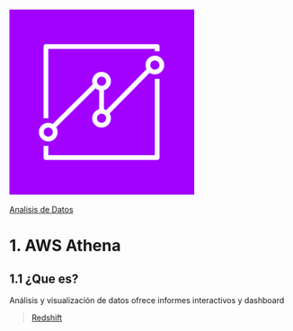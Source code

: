 ![Amazon QuickSight](../00_assets/Analisis%20de%20Datos/quicksight-logo.png)

[Analisis de Datos](../08-Analisis_de_Datos/)


# 1. AWS Athena

## 1.1 ¿Que es?

Análisis y visualización de datos ofrece informes interactivos y dashboard

>[Redshift](./redShift.md)